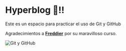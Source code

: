 # **Hyperblog 💚!!**

Este es un espacio para practicar el uso de Git y GitHub

Agradecimientos a **[Freddier](hhttps://platzi.com/cursos/git-github/ttp:// "Freddier")** por su maravilloso curso.


![Git y GitHub](https://blog.facialix.com/wp-content/uploads/2021/04/git-github-cero-facialix.jpg "Git y GitHub")
